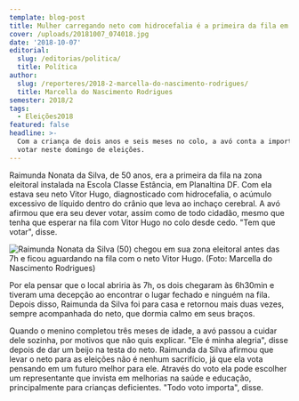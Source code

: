 ```yaml
---
template: blog-post
title: Mulher carregando neto com hidrocefalia é a primeira da fila em Planaltina
cover: /uploads/20181007_074018.jpg
date: '2018-10-07'
editorial:
  slug: /editorias/politica/
  title: Política
author:
  slug: /reporteres/2018-2-marcella-do-nascimento-rodrigues/
  title: Marcella do Nascimento Rodrigues
semester: 2018/2
tags:
  - Eleições2018
featured: false
headline: >-
  Com a criança de dois anos e seis meses no colo, a avó conta a importância de
  votar neste domingo de eleições.
---
```

Raimunda Nonata da Silva, de 50 anos, era a primeira da fila na zona eleitoral instalada na Escola Classe Estância, em Planaltina DF. Com ela estava seu neto Vitor Hugo, diagnosticado com hidrocefalia, o acúmulo excessivo de líquido dentro do crânio que leva ao inchaço cerebral. A avó afirmou que era seu dever votar, assim como de todo cidadão, mesmo que tenha que esperar na fila com Vitor Hugo no colo desde cedo. "Tem que votar", disse.

![Raimunda Nonata da Silva (50) chegou em sua zona eleitoral antes das 7h e ficou aguardando na fila com o neto Vitor Hugo. (Foto: Marcella do Nascimento Rodrigues)](/uploads/20181007_074018.jpg)

Por ela pensar que o local abriria às 7h, os dois chegaram às 6h30min e tiveram uma decepção ao encontrar o lugar fechado e ninguém na fila. Depois disso, Raimunda da Silva foi para casa e retornou mais duas vezes, sempre acompanhada do neto, que dormia calmo em seus braços.

Quando o menino completou três meses de idade, a avó passou a cuidar dele sozinha, por motivos que não quis explicar. "Ele é minha alegria", disse depois de dar um beijo na testa do neto. Raimunda da Silva afirmou que levar o neto para as eleições não é nenhum sacrifício, já que ela vota pensando em um futuro melhor para ele. Através do voto ela pode escolher um representante que invista em melhorias na saúde e educação, principalmente para crianças deficientes. "Todo voto importa", disse.
